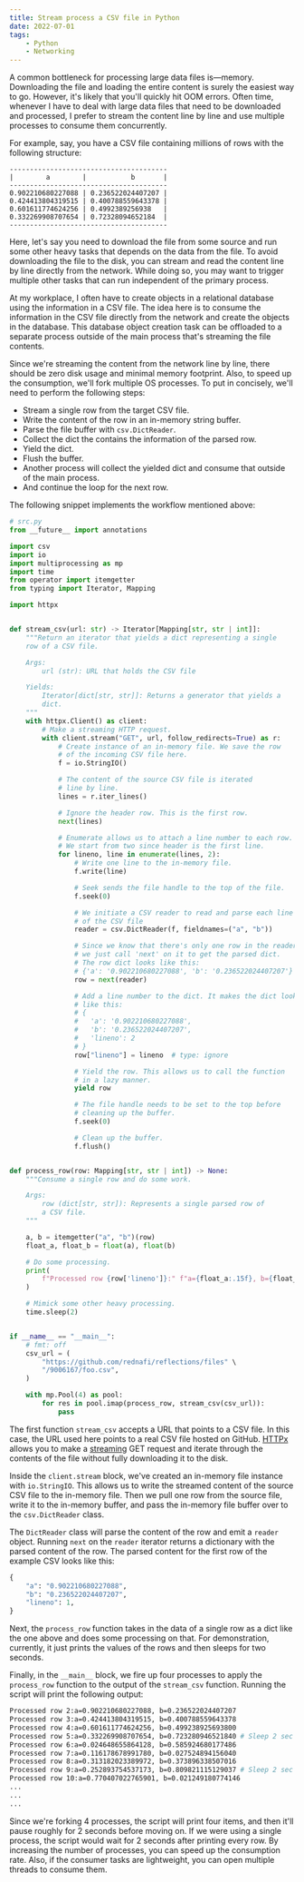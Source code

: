 ```yaml
---
title: Stream process a CSV file in Python
date: 2022-07-01
tags:
    - Python
    - Networking
---
```


A common bottleneck for processing large data files is—memory. Downloading the file and
loading the entire content is surely the easiest way to go. However, it's likely that
you'll quickly hit OOM errors. Often time, whenever I have to deal with large data files
that need to be downloaded and processed, I prefer to stream the content line by line
and use multiple processes to consume them concurrently.

For example, say, you have a CSV file containing millions of rows with the following
structure:

```
---------------------------------------
|        a        |           b       |
---------------------------------------
0.902210680227088 | 0.236522024407207 |
0.424413804319515 | 0.400788559643378 |
0.601611774624256 | 0.4992389256938   |
0.332269908707654 | 0.72328094652184  |
---------------------------------------
```

Here, let's say you need to download the file from some source and run some other heavy
tasks that depends on the data from the file. To avoid downloading the file to the disk,
you can stream and read the content line by line directly from the network. While doing
so, you may want to trigger multiple other tasks that can run independent of the primary
process.

At my workplace, I often have to create objects in a relational database using the
information in a CSV file. The idea here is to consume the information in the CSV file
directly from the network and create the objects in the database. This database object
creation task can be offloaded to a separate process outside of the main process that's
streaming the file contents.

Since we're streaming the content from the network line by line, there should be zero
disk usage and minimal memory footprint. Also, to speed up the consumption, we'll fork
multiple OS processes. To put in concisely, we'll need to perform the following steps:

* Stream a single row from the target CSV file.
* Write the content of the row in an in-memory string buffer.
* Parse the file buffer with `csv.DictReader`.
* Collect the dict the contains the information of the parsed row.
* Yield the dict.
* Flush the buffer.
* Another process will collect the yielded dict and consume that outside of the main
process.
* And continue the loop for the next row.

The following snippet implements the workflow mentioned above:

```python
# src.py
from __future__ import annotations

import csv
import io
import multiprocessing as mp
import time
from operator import itemgetter
from typing import Iterator, Mapping

import httpx


def stream_csv(url: str) -> Iterator[Mapping[str, str | int]]:
    """Return an iterator that yields a dict representing a single
    row of a CSV file.

    Args:
        url (str): URL that holds the CSV file

    Yields:
        Iterator[dict[str, str]]: Returns a generator that yields a
        dict.
    """
    with httpx.Client() as client:
        # Make a streaming HTTP request.
        with client.stream("GET", url, follow_redirects=True) as r:
            # Create instance of an in-memory file. We save the row
            # of the incoming CSV file here.
            f = io.StringIO()

            # The content of the source CSV file is iterated
            # line by line.
            lines = r.iter_lines()

            # Ignore the header row. This is the first row.
            next(lines)

            # Enumerate allows us to attach a line number to each row.
            # We start from two since header is the first line.
            for lineno, line in enumerate(lines, 2):
                # Write one line to the in-memory file.
                f.write(line)

                # Seek sends the file handle to the top of the file.
                f.seek(0)

                # We initiate a CSV reader to read and parse each line
                # of the CSV file
                reader = csv.DictReader(f, fieldnames=("a", "b"))

                # Since we know that there's only one row in the reader
                # we just call 'next' on it to get the parsed dict.
                # The row dict looks like this:
                # {'a': '0.902210680227088', 'b': '0.236522024407207'}
                row = next(reader)

                # Add a line number to the dict. It makes the dict looks
                # like this:
                # {
                #   'a': '0.902210680227088',
                #   'b': '0.236522024407207',
                #   'lineno': 2
                # }
                row["lineno"] = lineno  # type: ignore

                # Yield the row. This allows us to call the function
                # in a lazy manner.
                yield row

                # The file handle needs to be set to the top before
                # cleaning up the buffer.
                f.seek(0)

                # Clean up the buffer.
                f.flush()


def process_row(row: Mapping[str, str | int]) -> None:
    """Consume a single row and do some work.

    Args:
        row (dict[str, str]): Represents a single parsed row of
        a CSV file.
    """

    a, b = itemgetter("a", "b")(row)
    float_a, float_b = float(a), float(b)

    # Do some processing.
    print(
        f"Processed row {row['lineno']}:" f"a={float_a:.15f}, b={float_b:.15f}",
    )

    # Mimick some other heavy processing.
    time.sleep(2)


if __name__ == "__main__":
    # fmt: off
    csv_url = (
        "https://github.com/rednafi/reflections/files" \
        "/9006167/foo.csv",
    )

    with mp.Pool(4) as pool:
        for res in pool.imap(process_row, stream_csv(csv_url)):
            pass
```

The first function `stream_csv` accepts a URL that points to a CSV file. In this case,
the URL used here points to a real CSV file hosted on GitHub. [HTTPx][1] allows you to
make a [streaming][2] GET request and iterate through the contents of the file without
fully downloading it to the disk.

Inside the `client.stream` block, we've created an in-memory file instance with
`io.StringIO`. This allows us to write the streamed content of the source CSV file to
the in-memory file. Then we pull one row from the source file, write it to the in-memory
buffer, and pass the in-memory file buffer over to the `csv.DictReader` class.

The `DictReader` class will parse the content of the row and emit a `reader` object.
Running `next` on the `reader` iterator returns a dictionary with the parsed content of
the row. The parsed content for the first row of the example CSV looks like this:

```python
{
    "a": "0.902210680227088",
    "b": "0.236522024407207",
    "lineno": 1,
}
```

Next, the `process_row` function takes in the data of a single row as a dict like the one
above and does some processing on that. For demonstration, currently, it just prints the
values of the rows and then sleeps for two seconds.

Finally, in the `__main__` block, we fire up four processes to apply the `process_row`
function to the output of the `stream_csv` function. Running the script will print the
following output:

```sh
Processed row 2:a=0.902210680227088, b=0.236522024407207
Processed row 3:a=0.424413804319515, b=0.400788559643378
Processed row 4:a=0.601611774624256, b=0.499238925693800
Processed row 5:a=0.332269908707654, b=0.723280946521840 # Sleep 2 sec
Processed row 6:a=0.024648655864128, b=0.585924680177486
Processed row 7:a=0.116178678991780, b=0.027524894156040
Processed row 8:a=0.313182023389972, b=0.373896338507016
Processed row 9:a=0.252893754537173, b=0.809821115129037 # Sleep 2 sec
Processed row 10:a=0.770407022765901, b=0.021249180774146
...
...
...
```

Since we're forking 4 processes, the script will print four items, and then it'll pause
roughly for 2 seconds before moving on. If we were using a single process, the script
would wait for 2 seconds after printing every row. By increasing the number of
processes, you can speed up the consumption rate. Also, if the consumer tasks are
lightweight, you can open multiple threads to consume them.

[1]: https://www.python-httpx.org/
[2]: https://www.python-httpx.org/quickstart/#streaming-responses
